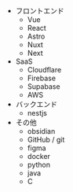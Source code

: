 
- フロントエンド
	- Vue
	- React
	- Astro
	- Nuxt
	- Next
- SaaS
	- Cloudflare
	- Firebase
	- Supabase
	- AWS
- バックエンド
	- nestjs
- その他
	- obsidian
	- GitHub / git
	- figma
	- docker
	- python
	- java
	- C